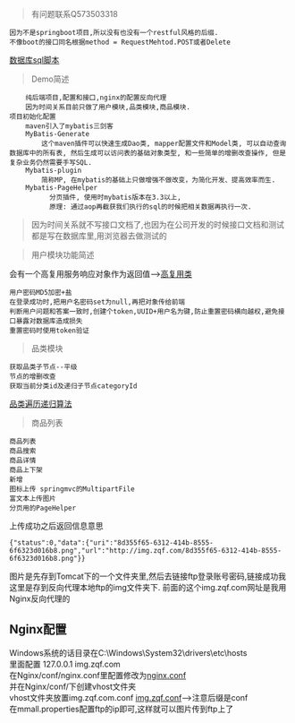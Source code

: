 > 有问题联系Q573503318
```
因为不是springboot项目,所以没有也没有一个restful风格的后缀.  
不像boot的接口同名根据method = RequestMehtod.POST或者Delete
```
[数据库sql脚本](/帮助文档/数据库Sql脚本.zip) 
>Demo简述
```
    纯后端项目,配置和接口,nginx的配置反向代理
    因为时间关系目前只做了用户模块,品类模块,商品模块.
项目初始化配置
    maven引入了mybatis三剑客
    MyBatis-Generate
        这个maven插件可以快速生成Dao类, mapper配置文件和Model类, 可以自动查询数据库中的所有表, 然后生成可以访问表的基础对象类型, 和一些简单的增删改查操作, 但是复杂业务仍然需要手写SQL.
    Mybatis-plugin
        简称MP, 在mybatis的基础上只做增强不做改变，为简化开发、提高效率而生. 
    Mybatis-PageHelper
          分页插件, 使用时mybatis版本在3.3以上,
          原理: 通过aop再截获我们执行的sql的时候把相关数据再执行一次.
```

 

> 因为时间关系就不写接口文档了,也因为在公司开发的时候接口文档和测试都是写在数据库里,用浏览器去做测试的

>用户模块功能简述

会有一个高复用服务响应对象作为返回值-->[高复用类](src/main/java/com/mmall/common/ServerResponse.java)
```
用户密码MD5加密+盐
在登录成功时,把用户名密码set为null,再把对象传给前端
判断用户问题和答案一致时,创建个token,UUID+用户名为键,防止重置密码横向越权,避免接口暴露对数据库造成损失
重置密码时使用token验证
```     
> 品类模块
```
获取品类子节点--平级
节点的增删改查
获取当前分类id及递归子节点categoryId
```
[品类遍历递归算法](src/main/java/com/mmall/service/impl/CategoryServerImpl.java)

> 商品列表
```
商品列表
商品搜索
商品详情
商品上下架
新增
图标上传 springmvc的MultipartFile
富文本上传图片
分页用的PageHelper
```
上传成功之后返回信息意思
```
{"status":0,"data":{"uri":"8d355f65-6312-414b-8555-6f6323d016b8.png","url":"http://img.zqf.com/8d355f65-6312-414b-8555-6f6323d016b8.png"}}
``` 
图片是先存到Tomcat下的一个文件夹里,然后去链接ftp登录账号密码,链接成功我这里是存到反向代理本地ftp的img文件夹下.
前面的这个img.zqf.com网址是我用Nginx反向代理的

## Nginx配置
Windows系统的话目录在C:\Windows\System32\drivers\etc\hosts   
里面配置 127.0.0.1 img.zqf.com  
在Nginx/conf/nginx.conf里配置修改为[nginx.conf](/帮助文档/nginx.conf)  
并在Nginx/conf/下创建vhost文件夹    
vhost文件夹放置img.zqf.com.conf [img.zqf.conf](/帮助文档/img.zqf.com.conf)-->注意后缀是conf   
在mmall.properties配置ftp的ip即可,这样就可以图片传到ftp上了
